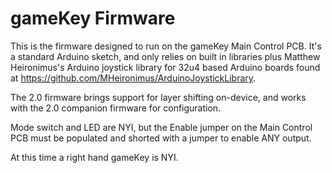 # gameKey Firmware #

This is the firmware designed to run on the gameKey Main Control PCB. It's a standard Arduino sketch, and only relies on built in libraries plus Matthew Heironimus's Arduino joystick library for 32u4 based Arduino boards found at https://github.com/MHeironimus/ArduinoJoystickLibrary.

The 2.0 firmware brings support for layer shifting on-device, and works with the 2.0 companion firmware for configuration.

Mode switch and LED are NYI, but the Enable jumper on the Main Control PCB must be populated and shorted with a jumper to enable ANY output.

At this time a right hand gameKey is NYI.
